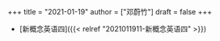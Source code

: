 +++
title = "2021-01-19"
author = ["邓蔚竹"]
draft = false
+++

-   [新概念英语四]({{< relref "2021011911-新概念英语四" >}})